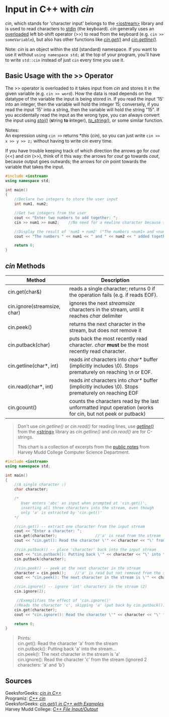 # Input in C++ with _cin_
_cin_, which stands for 'character input' belongs to the [\<iostream\>](https://en.cppreference.com/w/cpp/header/iostream) library and is used to read characters to [stdin](http://www.cs.kent.edu/~durand/CS1/Notes/06_IO/cs1_io.html) (the keyboard). _cin_ generally uses an [overloaded](https://www.tutorialspoint.com/cplusplus/cpp_overloading.htm) 
left bit-shift operator (>>) to read from the keyboard (e.g. `cin >> someVariable`), but also has other functions like [_cin.get()_](https://www.geeksforgeeks.org/cin-get-in-c-with-examples/) 
and [_cin.getline()_](https://www.includehelp.com/cpp-programs/cpp-program-to-read-string-using-cin-getline.aspx). 

Note: _cin_ is an object within the std (standard) namespace. If you want to use it without `using namespace std;` at the top of your program, you'll have to write `std::cin` instead of just `cin` every time you use it.

## Basic Usage with the >> Operator
The >> operator is overloaded to it takes input from _cin_ and stores it in the given variable (e.g. `cin >> word`). How the data is read depends on the 
datatype of the variable the input is being stored in. If you read the input '15' into an integer, then the variable will hold the integer 15; conversely, if you read the 
input '15' into a string, then the variable will hold the string "15". If you accidentally read the input as the wrong type, you can always convert the input using 
[_stoi()_](https://en.cppreference.com/w/cpp/string/basic_string/stol) (**s**tring **to** **i**nteger), [_to\_string()_](https://www.cplusplus.com/reference/string/to_string/),
or some similar function.

Notes: <br />
An expression using `cin >>` returns \*_this_ (_cin_), so you can just write `cin >> x >> y >> z;` without having
to write cin every time.

If you have trouble keeping track of which direction the arrows go for _cout_ (<<) and _cin_ (>>), think of it this way: the arrows for _cout_ go towards _cout_, because output
goes outwards; the arrows for _cin_ point towards the variable that takes the input.

```C++
#include <iostream>
using namespace std;

int main()
{
    //Declare two integers to store the user input
    int num1, num2;

    //Get two integers from the user
    cout << "Enter two numbers to add together: ";
    cin >> num1 >> num2;    //No need for a newline character because the user confirms input by pressing enter (\n)

    //Display the result of 'num1 + num2' ("The numbers <num1> and <num2> added together is: <num1 + num2>")
    cout << "The numbers " << num1 << " and " << num2 << " added together is: " << num1 + num2 << '\n';

    return 0;
}
```

## _cin_ Methods
| Method | Description |
| ------ | ----------- |
| cin.get(char&) | reads a single character; returns 0 if the operation fails (e.g. if reads EOF). |
| cin.ignore(streamsize, char) | ignores the next _streamsize_ characters in the stream, until it reaches _char_ delimiter |
| cin.peek() | returns the next character in the stream, but does not remove it |
| cin.putback(char) | puts back the most recently read character. _char_ **must** be the most recently read character. |
| cin.getline(char\*, int) | reads _int_ characters into _char\*_ buffer (implicitly includes \\0). Stops prematurely on reaching \\n or EOF. |
| cin.read(char\*, int) | reads _int_ characters into _char\*_ buffer (implicitly includes \\0). Stops prematurely on reaching EOF |
| cin.gcount() | counts the characters read by the last unformatted input operation (works for cin, but not peek or putback) |
> Don't use _cin.getline()_ or _cin.read()_ for reading lines, use [_getline()_](https://www.geeksforgeeks.org/getline-string-c/) 
> from the [\<string\>](https://en.cppreference.com/w/cpp/header/string) library as _cin.getline()_ and _cin.read()_ are for C-strings.
>
> This chart is a collection of excerpts from the [public notes](https://www.cs.hmc.edu/~geoff/classes/hmc.cs070.200109/notes/io.html) from Harvey Mudd College Computer Science Department.

```C++
#include <iostream>
using namespace std;

int main()
{
    //A single character :)
    char character;

    /* 
       User enters 'abc' as input when prompted at 'cin.get()',
       inserting all three characters into the stream, even though
       only 'a' is extracted by 'cin.get()'                      
    */

    //cin.get() -- extract one character from the input stream
    cout << "Enter a character: ";
    cin.get(character);                 //'a' is read from the stream
    cout << "cin.get(): Read the character \'" << character << "\' from the stream\n";

    //cin.putback() -- place 'character' back into the input stream
    cout << "cin.putback(): Putting back \'" << character << "\' into the stream...\n";
    cin.putback(character);

    //cin.peek() -- peek at the next character in the stream
    character = cin.peek();    //'a' is read but not removed from the stream
    cout << "cin.peek(): The next character in the stream is \'" << character << "\'\n";

    //cin.ignore() -- ignore 'int' characters in the stream (2)
    cin.ignore(2);

     //Exemplifies the effect of 'cin.ignore()'
    //Reads the character 'c', skipping 'a' (put back by cin.putback()) as wel as the next character 'b'
    cin.get(character);
    cout << "cin.ignore(): Read the character \'" << character << "\' from the stream (ignored 2 characters: \'a\' and \'b\')\n";

    return 0;
}
```
> Prints: <br />
> cin.get(): Read the character 'a' from the stream <br />
> cin.putback(): Putting back 'a' into the stream... <br />
> cin.peek(): The next character in the stream is 'a' <br />
> cin.ignore(): Read the character 'c' from the stream (ignored 2 characters: 'a' and 'b') <br />

## Sources
GeeksforGeeks: [_cin in C++_](https://www.geeksforgeeks.org/cin-in-c/) <br />
Programiz: [_C++ cin_](https://www.programiz.com/cpp-programming/library-function/iostream/cin) <br />
GeeksforGeeks: [_cin.get() in C++ with Examples_](https://www.geeksforgeeks.org/cin-get-in-c-with-examples/) <br />
Harvey Mudd College: [_C++ File Input/Output_](https://www.cs.hmc.edu/~geoff/classes/hmc.cs070.200109/notes/io.html) <br />
